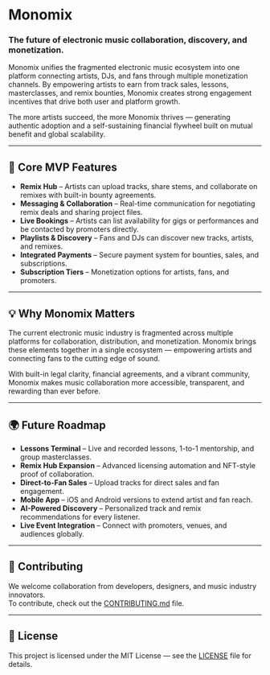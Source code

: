 # Monomix

### The future of electronic music collaboration, discovery, and monetization.

Monomix unifies the fragmented electronic music ecosystem into one platform connecting artists, DJs, and fans through multiple monetization channels. By empowering artists to earn from track sales, lessons, masterclasses, and remix bounties, Monomix creates strong engagement incentives that drive both user and platform growth.

The more artists succeed, the more Monomix thrives — generating authentic adoption and a self-sustaining financial flywheel built on mutual benefit and global scalability.

---

## 🚀 Core MVP Features

- **Remix Hub** – Artists can upload tracks, share stems, and collaborate on remixes with built-in bounty agreements.  
- **Messaging & Collaboration** – Real-time communication for negotiating remix deals and sharing project files.  
- **Live Bookings** – Artists can list availability for gigs or performances and be contacted by promoters directly.  
- **Playlists & Discovery** – Fans and DJs can discover new tracks, artists, and remixes.  
- **Integrated Payments** – Secure payment system for bounties, sales, and subscriptions.  
- **Subscription Tiers** – Monetization options for artists, fans, and promoters.

---

## 💡 Why Monomix Matters

The current electronic music industry is fragmented across multiple platforms for collaboration, distribution, and monetization. Monomix brings these elements together in a single ecosystem — empowering artists and connecting fans to the cutting edge of sound.

With built-in legal clarity, financial agreements, and a vibrant community, Monomix makes music collaboration more accessible, transparent, and rewarding than ever before.

---

## 🌍 Future Roadmap

- **Lessons Terminal** – Live and recorded lessons, 1-to-1 mentorship, and group masterclasses.  
- **Remix Hub Expansion** – Advanced licensing automation and NFT-style proof of collaboration.  
- **Direct-to-Fan Sales** – Upload tracks for direct sales and fan engagement.  
- **Mobile App** – iOS and Android versions to extend artist and fan reach.  
- **AI-Powered Discovery** – Personalized track and remix recommendations for every listener.  
- **Live Event Integration** – Connect with promoters, venues, and audiences globally.

---

## 🤝 Contributing

We welcome collaboration from developers, designers, and music industry innovators.  
To contribute, check out the [CONTRIBUTING.md](CONTRIBUTING.md) file.

---

## 📄 License

This project is licensed under the MIT License — see the [LICENSE](LICENSE) file for details.
